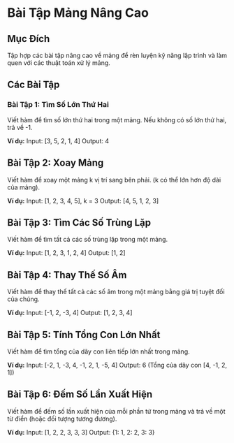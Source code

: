# Bài Tập Mảng Nâng Cao

## Mục Đích
Tập hợp các bài tập nâng cao về mảng để rèn luyện kỹ năng lập trình và làm quen với các thuật toán xử lý mảng.

## Các Bài Tập

### Bài Tập 1: Tìm Số Lớn Thứ Hai
Viết hàm để tìm số lớn thứ hai trong một mảng. Nếu không có số lớn thứ hai, trả về -1.

**Ví dụ:**
Input: [3, 5, 2, 1, 4]
Output: 4

## Bài Tập 2: Xoay Mảng
Viết hàm để xoay một mảng k vị trí sang bên phải. (k có thể lớn hơn độ dài của mảng).

**Ví dụ:**
Input: [1, 2, 3, 4, 5], k = 3
Output: [4, 5, 1, 2, 3]

## Bài Tập 3: Tìm Các Số Trùng Lặp
Viết hàm để tìm tất cả các số trùng lặp trong một mảng.

**Ví dụ:**
Input: [1, 2, 3, 1, 2, 4]
Output: [1, 2]

## Bài Tập 4: Thay Thế Số Âm
Viết hàm để thay thế tất cả các số âm trong một mảng bằng giá trị tuyệt đối của chúng.

**Ví dụ:**
Input: [-1, 2, -3, 4]
Output: [1, 2, 3, 4]

## Bài Tập 5: Tính Tổng Con Lớn Nhất
Viết hàm để tìm tổng của dãy con liên tiếp lớn nhất trong mảng.

**Ví dụ:**
Input: [-2, 1, -3, 4, -1, 2, 1, -5, 4]
Output: 6  (Tổng của dãy con [4, -1, 2, 1])

## Bài Tập 6: Đếm Số Lần Xuất Hiện
Viết hàm để đếm số lần xuất hiện của mỗi phần tử trong mảng và trả về một từ điển (hoặc đối tượng tương đương).

**Ví dụ:**
Input: [1, 2, 2, 3, 3, 3]
Output: {1: 1, 2: 2, 3: 3}
